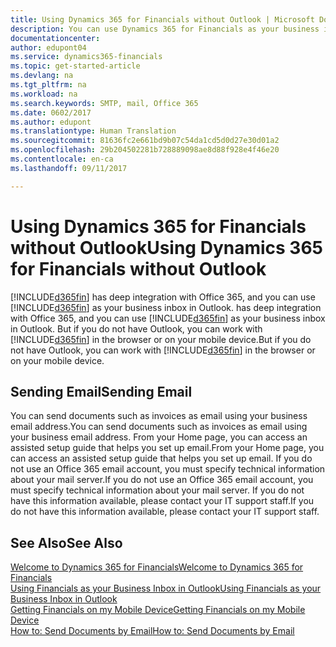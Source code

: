 ```yaml
---
title: Using Dynamics 365 for Financials without Outlook | Microsoft Docs
description: You can use Dynamics 365 for Financials as your business inbox in Outlook because it is integrated with Office 365, however, you can also work without Outlook in a browser or on your mobile device.
documentationcenter: 
author: edupont04
ms.service: dynamics365-financials
ms.topic: get-started-article
ms.devlang: na
ms.tgt_pltfrm: na
ms.workload: na
ms.search.keywords: SMTP, mail, Office 365
ms.date: 0602/2017
ms.author: edupont
ms.translationtype: Human Translation
ms.sourcegitcommit: 81636fc2e661bd9b07c54da1cd5d0d27e30d01a2
ms.openlocfilehash: 29b204502281b728889098ae8d88f928e4f46e20
ms.contentlocale: en-ca
ms.lasthandoff: 09/11/2017

---
```

# <a name="using-dynamics-365-for-financials-without-outlook"></a><span data-ttu-id="e0bd1-103">Using Dynamics 365 for Financials without Outlook</span><span class="sxs-lookup"><span data-stu-id="e0bd1-103">Using Dynamics 365 for Financials without Outlook</span></span>
[!INCLUDE[d365fin](includes/d365fin_md.md)]<span data-ttu-id="e0bd1-104"> has deep integration with Office 365, and you can use [!INCLUDE[d365fin](includes/d365fin_md.md)] as your business inbox in Outlook.</span><span class="sxs-lookup"><span data-stu-id="e0bd1-104"> has deep integration with Office 365, and you can use [!INCLUDE[d365fin](includes/d365fin_md.md)] as your business inbox in Outlook.</span></span> <span data-ttu-id="e0bd1-105">But if you do not have Outlook, you can work with [!INCLUDE[d365fin](includes/d365fin_md.md)] in the browser or on your mobile device.</span><span class="sxs-lookup"><span data-stu-id="e0bd1-105">But if you do not have Outlook, you can work with [!INCLUDE[d365fin](includes/d365fin_md.md)] in the browser or on your mobile device.</span></span>  

## <a name="sending-email"></a><span data-ttu-id="e0bd1-106">Sending Email</span><span class="sxs-lookup"><span data-stu-id="e0bd1-106">Sending Email</span></span>
<span data-ttu-id="e0bd1-107">You can send documents such as invoices as email using your business email address.</span><span class="sxs-lookup"><span data-stu-id="e0bd1-107">You can send documents such as invoices as email using your business email address.</span></span> <span data-ttu-id="e0bd1-108">From your Home page, you can access an assisted setup guide that helps you set up email.</span><span class="sxs-lookup"><span data-stu-id="e0bd1-108">From your Home page, you can access an assisted setup guide that helps you set up email.</span></span> <span data-ttu-id="e0bd1-109">If you do not use an Office 365 email account, you must specify technical information about your mail server.</span><span class="sxs-lookup"><span data-stu-id="e0bd1-109">If you do not use an Office 365 email account, you must specify technical information about your mail server.</span></span> <span data-ttu-id="e0bd1-110">If you do not have this information available, please contact your IT support staff.</span><span class="sxs-lookup"><span data-stu-id="e0bd1-110">If you do not have this information available, please contact your IT support staff.</span></span>  


## <a name="see-also"></a><span data-ttu-id="e0bd1-111">See Also</span><span class="sxs-lookup"><span data-stu-id="e0bd1-111">See Also</span></span>
[<span data-ttu-id="e0bd1-112">Welcome to Dynamics 365 for Financials</span><span class="sxs-lookup"><span data-stu-id="e0bd1-112">Welcome to Dynamics 365 for Financials</span></span>](index.md)  
[<span data-ttu-id="e0bd1-113">Using Financials as your Business Inbox in Outlook</span><span class="sxs-lookup"><span data-stu-id="e0bd1-113">Using Financials as your Business Inbox in Outlook</span></span>](madeira-outlook.md)  
[<span data-ttu-id="e0bd1-114">Getting Financials on my Mobile Device</span><span class="sxs-lookup"><span data-stu-id="e0bd1-114">Getting Financials on my Mobile Device</span></span>](install-mobile-app.md)  
[<span data-ttu-id="e0bd1-115">How to: Send Documents by Email</span><span class="sxs-lookup"><span data-stu-id="e0bd1-115">How to: Send Documents by Email</span></span>](ui-how-send-documents-email.md)

